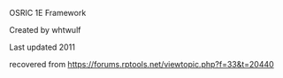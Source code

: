 OSRIC 1E Framework

Created by whtwulf

Last updated 2011

recovered from https://forums.rptools.net/viewtopic.php?f=33&t=20440